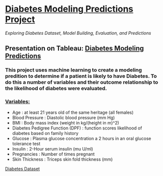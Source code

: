 # <ins>Diabetes Modeling Predictions Project<ins>
*Exploring Diabetes Dataset, Model Building, Evaluation, and Predictions*

## Presentation on Tableau: [Diabetes Modeling Predictions](https://public.tableau.com/app/profile/maria.awosanya.frazier/viz/DiabetesModelingPredictions/DiabeteModelingPredictions?publish=yes)

### This project uses machine learning to create a modeling predition to determine if a patient is likely to have Diabetes. To do this a number of variables and their outcome relationship to the likelihood of diabetes were evaluated. 
### <ins>Variables<ins>:
- Age : at least 21 years old of the same heritage (all females)
- Blood Pressure : Diastolic blood pressure (mm Hg)
- BMI : Body mass index (weight in kg/(height in m)^2)
- Diabetes Pedigree Function (DPF) : function scores likelihood of diabetes based on family history
- Glucose : Plasma glucose concentration a 2 hours in an oral glucose tolerance test
- Insulin : 2-Hour serum insulin (mu U/ml)
- Pregnancies : Number of times pregnant
- Skin Thickness : Triceps skin fold thickness (mm)

[Diabetes Dataset](Dataset/diabetes.csv)


